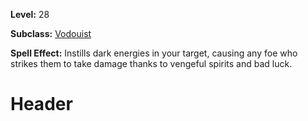 <!-- TITLE: Spell: Bad Mojo -->
<!-- SUBTITLE:  -->

**Level:** 28

**Subclass:** [Vodouist](vodouist)

**Spell Effect:** Instills dark energies in your target, causing any foe who strikes them to take damage thanks to vengeful spirits and bad luck.

# Header